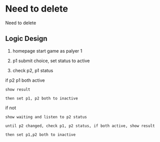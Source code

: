 # Need to delete

Need to delete

## Logic Design 

1) homepage start game as palyer 1

2) p1 submit choice, set status to active 

3) check p2, p1 status

if p2 p1 both active
	
	show result
	
	then set p1, p2 both to inactive
	
if not
	
	show waiting and listen to p2 status
	
	until p2 changed, check p1, p2 status, if both active, show result
	
	then set p1,p2 both to inactive

